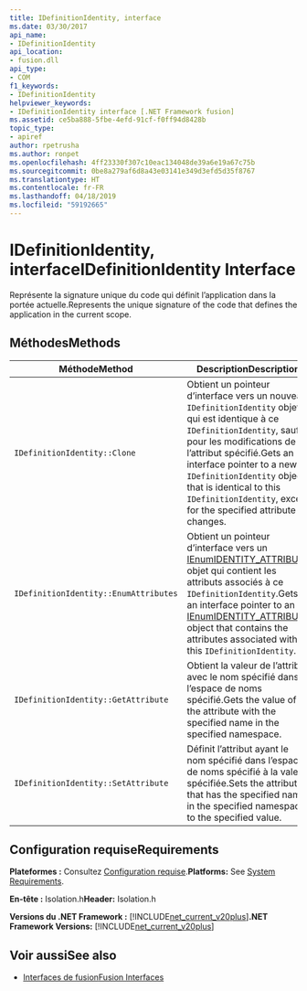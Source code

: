 ```yaml
---
title: IDefinitionIdentity, interface
ms.date: 03/30/2017
api_name:
- IDefinitionIdentity
api_location:
- fusion.dll
api_type:
- COM
f1_keywords:
- IDefinitionIdentity
helpviewer_keywords:
- IDefinitionIdentity interface [.NET Framework fusion]
ms.assetid: ce5ba888-5fbe-4efd-91cf-f0ff94d8428b
topic_type:
- apiref
author: rpetrusha
ms.author: ronpet
ms.openlocfilehash: 4ff23330f307c10eac134048de39a6e19a67c75b
ms.sourcegitcommit: 0be8a279af6d8a43e03141e349d3efd5d35f8767
ms.translationtype: HT
ms.contentlocale: fr-FR
ms.lasthandoff: 04/18/2019
ms.locfileid: "59192665"
---
```

# <a name="idefinitionidentity-interface"></a><span data-ttu-id="f6cbb-102">IDefinitionIdentity, interface</span><span class="sxs-lookup"><span data-stu-id="f6cbb-102">IDefinitionIdentity Interface</span></span>
<span data-ttu-id="f6cbb-103">Représente la signature unique du code qui définit l’application dans la portée actuelle.</span><span class="sxs-lookup"><span data-stu-id="f6cbb-103">Represents the unique signature of the code that defines the application in the current scope.</span></span>  
  
## <a name="methods"></a><span data-ttu-id="f6cbb-104">Méthodes</span><span class="sxs-lookup"><span data-stu-id="f6cbb-104">Methods</span></span>  
  
|<span data-ttu-id="f6cbb-105">Méthode</span><span class="sxs-lookup"><span data-stu-id="f6cbb-105">Method</span></span>|<span data-ttu-id="f6cbb-106">Description</span><span class="sxs-lookup"><span data-stu-id="f6cbb-106">Description</span></span>|  
|------------|-----------------|  
|`IDefinitionIdentity::Clone`|<span data-ttu-id="f6cbb-107">Obtient un pointeur d’interface vers un nouveau `IDefinitionIdentity` objet qui est identique à ce `IDefinitionIdentity`, sauf pour les modifications de l’attribut spécifié.</span><span class="sxs-lookup"><span data-stu-id="f6cbb-107">Gets an interface pointer to a new `IDefinitionIdentity` object that is identical to this `IDefinitionIdentity`, except for the specified attribute changes.</span></span>|  
|`IDefinitionIdentity::EnumAttributes`|<span data-ttu-id="f6cbb-108">Obtient un pointeur d’interface vers un [IEnumIDENTITY_ATTRIBUTE](../../../../docs/framework/unmanaged-api/fusion/ienumidentity-attribute-interface.md) objet qui contient les attributs associés à ce `IDefinitionIdentity`.</span><span class="sxs-lookup"><span data-stu-id="f6cbb-108">Gets an interface pointer to an [IEnumIDENTITY_ATTRIBUTE](../../../../docs/framework/unmanaged-api/fusion/ienumidentity-attribute-interface.md) object that contains the attributes associated with this `IDefinitionIdentity`.</span></span>|  
|`IDefinitionIdentity::GetAttribute`|<span data-ttu-id="f6cbb-109">Obtient la valeur de l’attribut avec le nom spécifié dans l’espace de noms spécifié.</span><span class="sxs-lookup"><span data-stu-id="f6cbb-109">Gets the value of the attribute with the specified name in the specified namespace.</span></span>|  
|`IDefinitionIdentity::SetAttribute`|<span data-ttu-id="f6cbb-110">Définit l’attribut ayant le nom spécifié dans l’espace de noms spécifié à la valeur spécifiée.</span><span class="sxs-lookup"><span data-stu-id="f6cbb-110">Sets the attribute that has the specified name in the specified namespace to the specified value.</span></span>|  
  
## <a name="requirements"></a><span data-ttu-id="f6cbb-111">Configuration requise</span><span class="sxs-lookup"><span data-stu-id="f6cbb-111">Requirements</span></span>  
 <span data-ttu-id="f6cbb-112">**Plateformes :** Consultez [Configuration requise](../../../../docs/framework/get-started/system-requirements.md).</span><span class="sxs-lookup"><span data-stu-id="f6cbb-112">**Platforms:** See [System Requirements](../../../../docs/framework/get-started/system-requirements.md).</span></span>  
  
 <span data-ttu-id="f6cbb-113">**En-tête :** Isolation.h</span><span class="sxs-lookup"><span data-stu-id="f6cbb-113">**Header:** Isolation.h</span></span>  
  
 <span data-ttu-id="f6cbb-114">**Versions du .NET Framework :** [!INCLUDE[net_current_v20plus](../../../../includes/net-current-v20plus-md.md)]</span><span class="sxs-lookup"><span data-stu-id="f6cbb-114">**.NET Framework Versions:** [!INCLUDE[net_current_v20plus](../../../../includes/net-current-v20plus-md.md)]</span></span>  
  
## <a name="see-also"></a><span data-ttu-id="f6cbb-115">Voir aussi</span><span class="sxs-lookup"><span data-stu-id="f6cbb-115">See also</span></span>

- [<span data-ttu-id="f6cbb-116">Interfaces de fusion</span><span class="sxs-lookup"><span data-stu-id="f6cbb-116">Fusion Interfaces</span></span>](../../../../docs/framework/unmanaged-api/fusion/fusion-interfaces.md)
